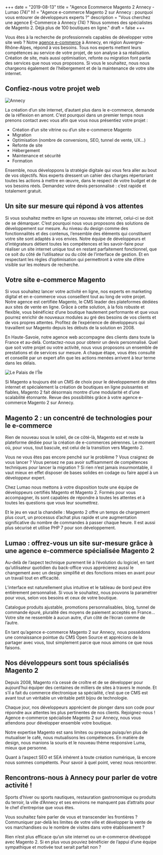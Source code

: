 +++
date = "2019-08-13"
title = "Agence Ecommerce Magento 2 Annecy - Lumao (74)"
h1 = "Agence e-commerce Magento 2 sur Annecy : pourquoi vous entourer de développeurs experts ?"
description = "Vous cherchez une agence E-Commerce à Annecy (74) ? Nous sommes des spécialistes de Magento 2. Déjà plus de 100 boutiques en ligne."
draft = false
+++

Vous êtes à la recherche de professionnels capables de développer votre site web ? Notre [agence e-commerce](/agence-ecom/) à Annecy, en région Auvergne-Rhône-Alpes, répond à vos besoins. Tous nos experts mettent leurs compétences au service de votre projet, de son analyse à sa réalisation. Création de site, mais aussi optimisation, refonte ou migration font partie des services que nous vous proposons. Si vous le souhaitez, nous nous chargeons également de l’hébergement et de la maintenance de votre site internet.

## Confiez-nous votre projet web

<img class="animate zoomIn margin-auto" src="/images/ville/annecy.png" alt="Annecy" />

La création d’un site internet, d’autant plus dans le e-commerce, demande de la réflexion en amont. C’est pourquoi dans un premier temps nous prenons contact avec vous afin que vous nous présentiez votre projet :

-	Création d’un site vitrine ou d’un site e-commerce Magento
-	Migration 
-	Optimisation (nombre de conversions, SEO, tunnel de vente, UX…)
-	Refonte de site
-	Hébergement
-	Maintenance et sécurité
-	Formation 

Ensemble, nous développons la stratégie digitale qui vous fera aller au bout de vos objectifs. Nos experts dressent un cahier des charges répertoriant toutes les actions à mettre en œuvre, dans le respect de votre budget et de vos besoins réels. Demandez votre devis personnalisé : c’est rapide et totalement gratuit.

## Un site sur mesure qui répond à vos attentes

Si vous souhaitez mettre en ligne un nouveau site internet, celui-ci se doit de se démarquer. C’est pourquoi nous vous proposons des solutions de développement sur mesure. Au niveau du design comme des fonctionnalités et des contenus, l’ensemble des éléments qui constituent votre site sont adaptés à vos envies. Notre équipe de développeurs et d’intégrateurs détient toutes les compétences et les savoir-faire pour réaliser un site internet unique tout en restant parfaitement fonctionnel, que ce soit du côté de l’utilisateur ou du côté de l’interface de gestion. Et en respectant les règles d’optimisation qui permettront à votre site d’être visible sur les moteurs de recherche.

## Votre site e-commerce Magento

Si vous souhaitez lancer votre activité en ligne, nos experts en marketing digital et en e-commerce vous conseillent tout au long de votre projet. Notre agence est certifiée Magento, le CMS leader des plateformes dédiées aux sites de vente en ligne. Grâce à cette solution, à la fois robuste et flexible, vous bénéficiez d’une boutique hautement performante et que vous pourrez enrichir de nouveaux modules au gré des besoins de vos clients et de vos propres attentes. Profitez de l’expérience de développeurs qui travaillent sur Magento depuis les débuts de la solution en 2008.

En Haute-Savoie, notre agence web accompagne des clients dans toute la France et au-delà. Contactez-nous pour obtenir un devis personnalisé. Quel que soit votre projet ou votre activité, nous vous proposons un ensemble de prestations et de services sur mesure. A chaque étape, vous êtes consulté et conseillé par un expert afin que les actions menées arrivent à leur terme dans les délais.

<img class="animate zoomIn margin-auto" src="/images/ville/palai-ile.jpg" alt="Le Palais de I'Île" />

<p>Si Magento a toujours été un CMS de choix pour le développement de sites internet et spécialement la création de boutiques en ligne puissantes et fiables, Magento 2 fait désormais montre d’une modularité et d’une scalabilité étonnante. Revue des possibilités grâce à votre agence e-commerce Magento 2 sur Annecy.</p>
<h2>Magento 2 : un concentré de technologies pour le e-commerce</h2>
<p>Rien de nouveau sous le soleil, de ce côté-là, Magento est et reste la plateforme dédiée pour la création de e-commerces pérennes. Le moment où, pour vous, tout bascule, est celui de la transition vers Magento 2.</p>
<p>Vous ne vous êtes pas encore penché sur le problème ? Vous craignez de vous lancer ? Vous pensez ne pas avoir suffisamment de compétences techniques pour lancer la migration ? Si rien n’est jamais insurmontable, il vaut mieux en effet disposer de bases solides en codage ou faire appel à un développeur expert.</p>
<p>Chez Lumao nous mettons à votre disposition toute une équipe de développeurs certifiés Magento et Magento 2. Formés pour vous accompagner, ils sont capables de répondre à toutes les attentes et à toutes les questions que vous leur soumettrez.</p>
<p>Et le jeu en vaut la chandelle : Magento 2 offre un temps de chargement plus court, un processus d’achat plus rapide et une augmentation significative du nombre de commandes à passer chaque heure. Il est aussi plus sécurisé et utilise PHP 7 pour son développement.</p>
<h2>Lumao : offrez-vous un site sur-mesure grâce à une agence e-commerce spécialisée Magento 2</h2>
<p>Au-delà de l’aspect technique purement lié à l’évolution du logiciel, en tant qu’utilisateur quotidien du back-office vous apprécierez aussi le changement avec un design simplifié et des fonctions mises en avant pour un travail tout en efficacité.</p>
<p>L’interface est naturellement plus intuitive et le tableau de bord peut être entièrement personnalisé. Si vous le souhaitez, nous pouvons la paramétrer pour vous, selon vos besoins et ceux de votre boutique.</p>
<p>Catalogue produits ajustable, promotions personnalisables, blog, tunnel de commande épuré, pluralité des moyens de paiement acceptés en France… Votre site ne ressemble à aucun autre, d’un côté de l’écran comme de l’autre.</p>
<p>En tant qu’agence e-commerce Magento 2 sur Annecy, nous possédons une connaissance pointue du CMS Open Source et apprécions de la partager avec vous, tout simplement parce que nous aimons ce que nous faisons.</p>
<h2>Nos développeurs sont tous spécialisés Magento 2</h2>
<p>Depuis 2008, Magento n’a cessé de croître et de se développer pour aujourd’hui équiper des centaines de milliers de sites à travers le monde. Et s’il a fait du commerce électronique sa spécialité, c’est que ce CMS est avant tout un véritable un véritable petit bijou de technologie.</p>
<p>Chaque jour, nos développeurs apprécient de plonger dans son code pour répondre aux attentes les plus pertinentes de nos clients. Rejoignez-nous ! Agence e-commerce spécialisée Magento 2 sur Annecy, nous vous attendons pour développer ensemble votre boutique.</p>
<p>Notre expertise Magento est sans limites ou presque puisqu’en plus de mutualiser le café, nous mutualisons les compétences. En matière de design, nous manions la souris et le nouveau thème responsive Luma, mieux que personne.</p>
<p>Quant à l’aspect SEO et SEA inhérent à toute création numérique, là encore nous sommes compétents. Pour savoir à quel point, venez nous rencontrer.</p>
<h2>Rencontrons-nous à Annecy pour parler de votre activité !</h2>
<p>Sports d’hiver ou sports nautiques, restauration gastronomique ou produits du terroir, la ville d’Annecy et ses environs ne manquent pas d’attraits pour le chef d’entreprise que vous êtes.</p>
<p>Vous souhaitez faire parler de vous et transcender les frontières ? Communiquer par-delà les limites de votre ville et développer la vente de vos marchandises ou le nombre de visites dans votre établissement ?</p>
<p>Rien n’est plus efficace qu’un site internet ou un e-commerce développé avec Magento 2. Si en plus vous pouviez bénéficier de l’appui d’une équipe sympathique et motivée tout serait parfait non ?</p>
